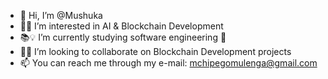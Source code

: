 - 👋 Hi, I’m @Mushuka
- 👀😎 I’m interested in AI & Blockchain Development 
- 📚💡 I’m currently studying software engineering 🤖
- 📝🤝 I’m looking to collaborate on Blockchain Development projects 
- 📫 You can reach me through my e-mail: mchipegomulenga@gmail.com 

<!---
Mushuka7/Mushuka7 is a ✨ special ✨ repository because its `README.md` (this file) appears on your GitHub profile.
You can click the Preview link to take a look at your changes.
--->
